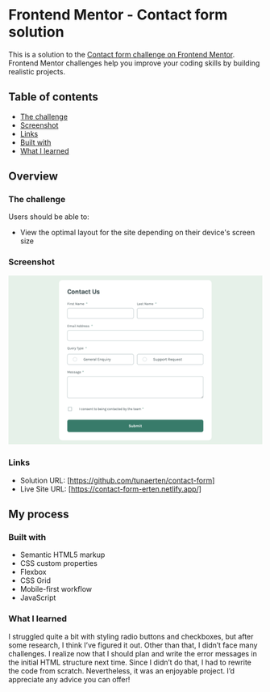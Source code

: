 # Frontend Mentor - Contact form solution

This is a solution to the [Contact form challenge on Frontend Mentor](https://www.frontendmentor.io/challenges/contact-form--G-hYlqKJj). Frontend Mentor challenges help you improve your coding skills by building realistic projects.

## Table of contents

- [The challenge](#the-challenge)
- [Screenshot](#screenshot)
- [Links](#links)
- [Built with](#built-with)
- [What I learned](#what-i-learned)

## Overview

### The challenge

Users should be able to:

- View the optimal layout for the site depending on their device's screen size

### Screenshot

![](./screenshot.png)

### Links

- Solution URL: [https://github.com/tunaerten/contact-form]
- Live Site URL: [https://contact-form-erten.netlify.app/]

## My process

### Built with

- Semantic HTML5 markup
- CSS custom properties
- Flexbox
- CSS Grid
- Mobile-first workflow
- JavaScript

### What I learned

I struggled quite a bit with styling radio buttons and checkboxes, but after some research, I think I’ve figured it out. Other than that, I didn’t face many challenges. I realize now that I should plan and write the error messages in the initial HTML structure next time. Since I didn’t do that, I had to rewrite the code from scratch. Nevertheless, it was an enjoyable project. I’d appreciate any advice you can offer!
